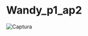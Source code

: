 # Wandy_p1_ap2
 
![Captura  ](https://github.com/Wandy-Parzy/Wandy_p1_ap2/assets/112360996/7fad9327-2d90-401f-b06b-17f47ce9355c)
